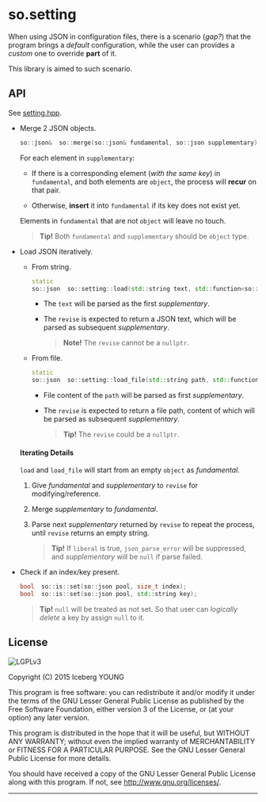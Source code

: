 so.setting
==========

When using JSON in configuration files, there is a scenario (*gap?*) that
the program brings a *default* configuration, while the user can provides
a *custom* one to override **part** of it.

This library is aimed to such scenario.


API
---

See [setting.hpp](include/setting.hpp).

- Merge 2 JSON objects.

  ```cpp
  so::json&  so::merge(so::json& fundamental, so::json supplementary);
  ```

  For each element in `supplementary`:

  - If there is a corresponding element (*with the same key*) in `fundamental`,
    and both elements are `object`, the process will **recur** on that pair.

  - Otherwise, **insert** it into `fundamental` if its key does not exist yet.

  Elements in `fundamental` that are not `object` will leave no touch.

  > **Tip!**
  > Both `fundamental` and `supplementary` should be `object` type.

- Load JSON iteratively.

  - From string.

    ```cpp
    static
    so::json  so::setting::load(std::string text, std::function<so::setting::revise_t> revise, bool liberal);
    ```

    - The `text` will be parsed as the first *supplementary*.
  
    - The `revise` is expected to return a JSON text,
      which will be parsed as subsequent *supplementary*.
  
      > **Note!**
      > The `revise` cannot be a `nullptr`.

  - From file.
  
    ```cpp
    static
    so::json  so::setting::load_file(std::string path, std::function<so::setting::revise_t> revise, bool liberal);
    ```
    
    - File content of the `path` will be parsed as first *supplementary*.
  
    - The `revise` is expected to return a file path,
      content of which will be parsed as subsequent *supplementary*.
  
      > **Tip!**
      > The `revise` could be a `nullptr`.

  #### Iterating Details

  `load` and `load_file` will start from an empty `object` as *fundamental*.

  1. Give *fundamental* and *supplementary* to `revise` for modifying/reference.

  2. Merge *supplementary* to *fundamental*.

  3. Parse next *supplementary* returned by `revise` to repeat the process,
     until `revise` returns an empty string.

     > **Tip!**
     > If `liberal` is true, `json_parse_error` will be suppressed,
     > and *supplementary* will be `null` if parse failed.

- Check if an index/key present.

  ```cpp
  bool  so::is::set(so::json pool, size_t index);
  bool  so::is::set(so::json pool, std::string key);
  ```

  > **Tip!**
  > `null` will be treated as not set.
  > So that user can *logically delete* a key by assign `null` to it.


License
-------
![LGPLv3]

Copyright (C) 2015  Iceberg YOUNG

This program is free software: you can redistribute it and/or modify it
under the terms of the GNU Lesser General Public License as published by
the Free Software Foundation, either version 3 of the License, or
(at your option) any later version.

This program is distributed in the hope that it will be useful,
but WITHOUT ANY WARRANTY; without even the implied warranty of
MERCHANTABILITY or FITNESS FOR A PARTICULAR PURPOSE.  See the
GNU Lesser General Public License for more details.

You should have received a copy of the GNU Lesser General Public License
along with this program.  If not, see <http://www.gnu.org/licenses/>.


---

[LGPLv3]: http://www.gnu.org/graphics/lgplv3-88x31.png
"GNU Lesser General Public License version 3"
